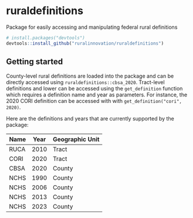 # ruraldefinitions

Package for easily accessing and manipulating federal rural definitions

```r
# install.packages("devtools")
devtools::install_github("ruralinnovation/ruraldefinitions")
```

## Getting started

County-level rural definitions are loaded into the package and can be directly 
accessed using `ruraldefinitions::cbsa_2020`. Tract-level definitions and 
lower can be accessed using the `get_definition` function which requires a 
definition name and year as parameters. For instance, the 
2020 CORI definition can be accessed with with `get_definition("cori", 2020)`.

Here are the definitions and years that are currently supported by the 
package:

| Name          | Year | Geographic Unit |
| ------------- | ---- | --------------- |
| RUCA          | 2010 | Tract           |
| CORI          | 2020 | Tract           |
| CBSA          | 2020 | County          |
| NCHS          | 1990 | County          |
| NCHS          | 2006 | County          |
| NCHS          | 2013 | County          |
| NCHS          | 2023 | County          |

